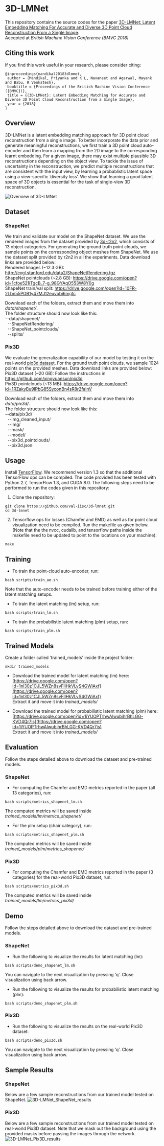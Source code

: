 # 3D-LMNet
This repository contains the source codes for the paper [3D-LMNet: Latent Embedding Matching For Accurate and Diverse 3D Point Cloud Reconstruction From a Single Image](https://arxiv.org/abs/1807.07796).</br>
Accepted at *British Machine Vision Conference (BMVC 2018)*

## Citing this work
If you find this work useful in your research, please consider citing:
```
@inproceedings{mandikal20183dlmnet,
 author = {Mandikal, Priyanka and K L, Navaneet and Agarwal, Mayank and Babu, R Venkatesh},
 booktitle = {Proceedings of the British Machine Vision Conference ({BMVC})},
 title = {{3D-LMNet}: Latent Embedding Matching for Accurate and Diverse 3D Point Cloud Reconstruction from a Single Image},
 year = {2018}
}
```

## Overview
3D-LMNet is a latent embedding matching approach for 3D point cloud reconstruction from a single image. To better incorporate the data prior and generate meaningful reconstructions, we first train a 3D point cloud auto-encoder and then learn a mapping from the 2D image to the corresponding learnt embedding. For a given image, there may exist multiple plausible 3D reconstructions depending on the object view. To tackle the issue of uncertainty in the reconstruction, we predict multiple reconstructions that are consistent with the input view, by learning a probablistic latent space using a view-specific ‘diversity loss’. We show that learning a good latent space of 3D objects is essential for the task of single-view 3D reconstruction.

![Overview of 3D-LMNet](images/approach_overview.png)

## Dataset

### ShapeNet
We train and validate our model on the ShapeNet dataset. We use the rendered images from the dataset provided by <a href="https://github.com/chrischoy/3D-R2N2" target="_blank" >3d-r2n2</a>, which consists of 13 object categories. For generating the ground truth point clouds, we sample points on the corresponding object meshes from ShapeNet. We use the dataset split provided by r2n2 in all the experiments. Data download links are provided below:<br>
Rendered Images (~12.3 GB): http://cvgl.stanford.edu/data2/ShapeNetRendering.tgz <br>
ShapeNet pointclouds (~2.8 GB): https://drive.google.com/open?id=1cfoe521iTgcB_7-g_98GYAqO553W8Y0g <br>
ShapeNet train/val split: https://drive.google.com/open?id=10FR-2Lbn55POB1y47MJ12euvobi6mgtc

Download each of the folders, extract them and move them into *data/shapenet/*.<br>
The folder structure should now look like this:<br>
--data/shapenet/<br>
&nbsp;&nbsp;--ShapeNetRendering/<br>
&nbsp;&nbsp;--ShapeNet_pointclouds/<br>
&nbsp;&nbsp;--splits/<br>

### Pix3D
We evaluate the generalization capability of our model by testing it on the real-world <a href="https://github.com/xingyuansun/pix3d">pix3d dataset</a>. For the ground truth point clouds, we sample 1024 points on the provided meshes. Data download links are provided below:<br>
Pix3D dataset (~20 GB): Follow the instructions in https://github.com/xingyuansun/pix3d <br>
Pix3D pointclouds (~13 MB): https://drive.google.com/open?id=1RZakyBu9lPbG85SyconBn4sR8r2faInV

Download each of the folders, extract them and move them into *data/pix3d/*.<br>
The folder structure should now look like this:<br>
--data/pix3d/<br>
&nbsp;&nbsp;--img_cleaned_input/<br>
&nbsp;&nbsp;--img/<br>
&nbsp;&nbsp;--mask/<br>
&nbsp;&nbsp;--model/<br>
&nbsp;&nbsp;--pix3d_pointclouds/<br>
&nbsp;&nbsp;--pix3d.json<br>

## Usage
Install [TensorFlow](https://www.tensorflow.org/install/). We recommend version 1.3 so that the additional TensorFlow ops can be compiled. The code provided has been tested with Python 2.7, TensorFlow 1.3, and CUDA 8.0. The following steps need to be performed to run the codes given in this repository:

1. Clone the repository:
```shell
git clone https://github.com/val-iisc/3d-lmnet.git
cd 3d-lmnet
```
2. Tensorflow ops for losses (Chamfer and EMD) as well as for point cloud visualization need to be compiled. Run the makefile as given below. (Note that the the nvcc, cudalib, and tensorflow paths inside the makefile need to be updated to point to the locations on your machine):
```shell
make
```

## Training
- To train the point-cloud auto-encoder, run:
```shell
bash scripts/train_ae.sh
```
Note that the auto-encoder needs to be trained before training either of the latent matching setups.

- To train the latent matching (lm) setup, run:
```shell
bash scripts/train_lm.sh
```

- To train the probabilistic latent matching (plm) setup, run:
```shell
bash scripts/train_plm.sh
```

## Trained Models
Create a folder called 'trained_models' inside the project folder:
```
mkdir trained_models
```
- Download the trained model for latent matching (lm) here:<br>
[https://drive.google.com/open?id=1nl30z1CJL5WZn8svFllHkVLvS4GWiAxf](https://drive.google.com/open?id=1nl30z1CJL5WZn8svFllHkVLvS4GWiAxf) <br>
Extract it and move it into *trained_models/*

- Download the trained model for probabilistic latent matching (plm) here:<br>
[https://drive.google.com/open?id=1iYUOPTrhwAIwubihrBhLGG-KVD4Qr7is](https://drive.google.com/open?id=1iYUOPTrhwAIwubihrBhLGG-KVD4Qr7is) <br>
Extract it and move it into *trained_models/*

## Evaluation
Follow the steps detailed above to download the dataset and pre-trained models.

### ShapeNet
- For computing the Chamfer and EMD metrics reported in the paper (all 13 categories), run:
```shell
bash scripts/metrics_shapenet_lm.sh
```
The computed metrics will be saved inside *trained_models/lm/metrics_shapenet/*

- For the plm setup (chair category), run:
```shell
bash scripts/metrics_shapenet_plm.sh
```
The computed metrics will be saved inside *trained_models/plm/metrics_shapenet/*

### Pix3D
- For computing the Chamfer and EMD metrics reported in the paper (3 categories) for the real-world Pix3D dataset, run:
```shell
bash scripts/metrics_pix3d.sh
```
The computed metrics will be saved inside *trained_models/lm/metrics_pix3d/*

## Demo
Follow the steps detailed above to download the dataset and pre-trained models.

###  ShapeNet
- Run the following to visualize the results for latent matching (lm):
```shell
bash scripts/demo_shapenet_lm.sh
```
You can navigate to the next visualization by pressing 'q'. Close visualization using back arrow.

- Run the following to visualize the results for probabilistic latent matching (plm):
```shell
bash scripts/demo_shapenet_plm.sh
```

###  Pix3D
- Run the following to visualize the results on the real-world Pix3D dataset:
```shell
bash scripts/demo_pix3d.sh
```
You can navigate to the next visualization by pressing 'q'. Close visualization using back arrow.
## Sample Results
### ShapeNet
Below are a few sample reconstructions from our trained model tested on ShapeNet.
![3D-LMNet_ShapeNet_results](images/shapenet_results.png)

### Pix3D
Below are a few sample reconstructions from our trained model tested on real-world Pix3D dataset. Note that we mask out the background using the provided masks before passing the images through the network.
![3D-LMNet_Pix3D_results](images/pix3d_results.png)

